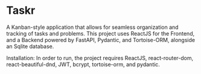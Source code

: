 # Taskr

A Kanban-style application that allows for seamless organization and tracking of tasks and problems.
This project uses ReactJS for the Frontend, and a Backend powered by FastAPI, Pydantic, and Tortoise-ORM, alongside an Sqlite database. 

Installation:
In order to run, the project requires ReactJS, react-router-dom, react-beautiful-dnd, JWT, bcrypt, tortoise-orm, and pydantic.
